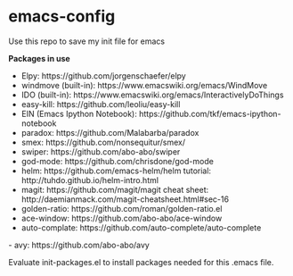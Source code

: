 # emacs-config
Use this repo to save my init file for emacs

<b>Packages in use</b><br>
<ul>
<li>
Elpy: https://github.com/jorgenschaefer/elpy <br>
</li>
<li>
windmove (built-in): https://www.emacswiki.org/emacs/WindMove<br>
</li>
<li>
IDO (built-in): https://www.emacswiki.org/emacs/InteractivelyDoThings<br>
</li>
<li>
easy-kill: https://github.com/leoliu/easy-kill<br>
</li>
<li>
EIN (Emacs Ipython Notebook): https://github.com/tkf/emacs-ipython-notebook<br>
</li>
<li>
paradox: https://github.com/Malabarba/paradox<br>
</li>
<li>
smex: https://github.com/nonsequitur/smex/<br>
</li>
<li>
swiper: https://github.com/abo-abo/swiper<br>
</li>
<li>
god-mode: https://github.com/chrisdone/god-mode
</li>
<li>
helm: https://github.com/emacs-helm/helm
tutorial: http://tuhdo.github.io/helm-intro.html
</li>
<li>
magit: https://github.com/magit/magit
cheat sheet: http://daemianmack.com/magit-cheatsheet.html#sec-16
</li>
<li>
golden-ratio: https://github.com/roman/golden-ratio.el
</li>
<li>ace-window: https://github.com/abo-abo/ace-window</li>
<li>auto-complate: https://github.com/auto-complete/auto-complete</li>
</ul>
- avy: https://github.com/abo-abo/avy

Evaluate init-packages.el to install packages needed for this .emacs file.
